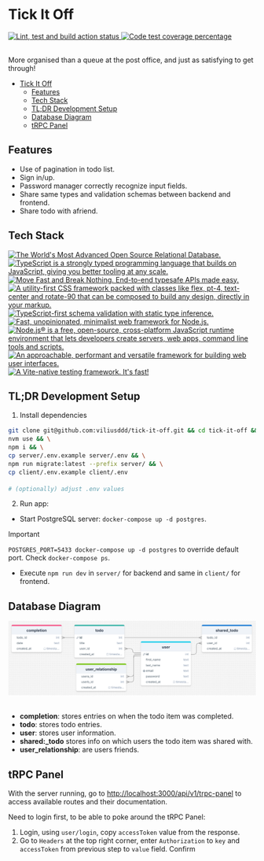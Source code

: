 # Tick It Off

<div align="left">
  <a href="https://github.com/viliusddd/tick-it-off/actions/workflows/deploy.yaml">
    <img
      title="Lint, test and build action status"
      src="https://github.com/viliusddd/tick-it-off/actions/workflows/deploy.yaml/badge.svg"
    >
  </a>
  <a href="https://codecov.io/gh/viliusddd/tick-it-off" >
    <img
      title="Code test coverage percentage"
      src="https://codecov.io/gh/viliusddd/tick-it-off/graph/badge.svg?token=6Flp5F3ty0"
    >
  </a>
</div><br>

More organised than a queue at the post office, and just as satisfying to get through!

- [Tick It Off](#tick-it-off)
  - [Features](#features)
  - [Tech Stack](#tech-stack)
  - [TL;DR Development Setup](#tldr-development-setup)
  - [Database Diagram](#database-diagram)
  - [tRPC Panel](#trpc-panel)

## Features

- Use of pagination in todo list.
- Sign in/up.
- Password manager correctly recognize input fields.
- Share same types and validation schemas between backend and frontend.
- Share todo with afriend.

## Tech Stack

<a href="https://postgresql.org">
  <img
    title="The World's Most Advanced Open Source Relational Database."
    src="https://shields.io/badge/PostgreSQL-4169e1.svg?logo=postgresql&logoColor=white"
  >
</a>
<a href="https://typescriptlang.org">
  <img
    title="TypeScript is a strongly typed programming language that builds on JavaScript, giving you better tooling at any scale."
    src="https://shields.io/badge/TypeScript-007ACC.svg?logo=typescript&logoColor=white"
    >
</a>
<a href="https://trpc.io">
  <img
    title="Move Fast and Break Nothing. End-to-end typesafe APIs made easy."
    src="https://shields.io/badge/tRPC-2596BE.svg?logo=trpc&logoColor=white"
  >
</a>
<a href="https://tailwindcss.com">
  <img
    title="A utility-first CSS framework packed with classes like flex, pt-4, text-center and rotate-90 that can be composed to build any design, directly in your markup."
    src="https://img.shields.io/badge/tailwindcss-0F172A?&logo=tailwindcss"
  >
</a>
<a href="https://zod.dev">
  <img
    title="TypeScript-first schema validation with static type inference."
    src="https://shields.io/badge/Zod-000000.svg?logo=Zod&logoColor=3068B7"
  >
</a>
<a href="https://expressjs.com">
  <img
    title="Fast, unopinionated, minimalist web framework for Node.js."
    src="https://shields.io/badge/Express.js-000000.svg?logo=express&logoColor=white"
  >
</a>
<a href="https://nodejs.org">
  <img
    title="Node.js® is a free, open-source, cross-platform JavaScript runtime environment that lets developers create servers, web apps, command line tools and scripts."
    src="https://shields.io/badge/Node.js-0D121C.svg?logo=node.js&logoColor=5FA04E"
  >
</a>
<a href="https://vuejs.org">
  <img
    title="An approachable, performant and versatile framework for building web user interfaces."
    src="https://shields.io/badge/Vue.js-35495E.svg?logo=vuedotjs&logoColor=4FC08D"
  >
</a>
<a href="https://vitest.dev">
  <img
    title="A Vite-native testing framework. It's fast!"
    src="https://shields.io/badge/Vitest-6E9F18.svg?logo=vitest&logoColor=FCC72B"
  >
</a>

## TL;DR Development Setup

1. Install dependencies

```sh
git clone git@github.com:viliusddd/tick-it-off.git && cd tick-it-off && \
nvm use && \
npm i && \
cp server/.env.example server/.env && \
npm run migrate:latest --prefix server/ && \
cp client/.env.example client/.env

# (optionally) adjust .env values
```

2. Run app:

- Start PostgreSQL server: `docker-compose up -d postgres`.

> [!IMPORTANT]
> `POSTGRES_PORT=5433 docker-compose up -d postgres` to override default port. Check `docker-compose ps`.

- Execute `npm run dev` in `server/` for backend and same in `client/` for frontend.

## Database Diagram

<div>
  <a href="https://drawsql.app/teams/my-team-2119/diagrams/tickitoff2/embed">
  <img
    title="tick-it-off postgreSQL diagram."
    src="./assets/tick-it-off-sql-diagram.png">
  </a>
</div>

<br>

- **completion**: stores entries on when the todo item was completed.
- **todo**: stores todo entries.
- **user**: stores user information.
- **shared:_todo** stores info on which users the todo item was shared with.
- **user_relationship**: are users friends.

## tRPC Panel

With the server running, go to <http://localhost:3000/api/v1/trpc-panel> to access available routes and their documentation.

Need to login first, to be able to poke around the tRPC Panel:

1. Login, using `user/login`, copy `accessToken` value from the response.
2. Go to `Headers` at the top right corner, enter `Authorization` to `key` and `accessToken` from previous step to `value` field. Confirm
